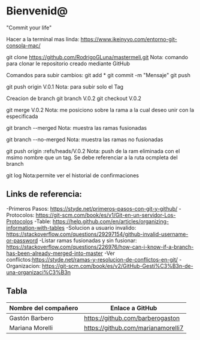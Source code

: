 # Bienvenid@

"Commit your life"

Hacer a la terminal mas linda: https://www.ikeinyyo.com/entorno-git-consola-mac/

git clone https://github.com/RodrigoGLuna/mastermeli.git
Nota: comando para clonar le repositorio creado mediante GitHub

Comandos para subir cambios:
git add *
git commit -m "Mensaje"
git push

git push origin V.0.1
Nota: para subir solo el Tag

Creacion de branch
git branch V.0.2
git checkout V.0.2

git merge V.0.2
Nota: me posiciono sobre la rama a la cual deseo unir con la especificada

git branch --merged
Nota: muestra las ramas fusionadas

git branch --no-merged
Nota: muestra las ramas no fusionadas

git push origin :refs/heads/V.0.2
Nota: push de la ram eliminada con el msimo nombre que un tag. Se debe referenciar a la ruta ocmpleta del branch

git log
Nota:permite ver el historial de confirmaciones



## Links de referencia:

-Primeros Pasos: https://styde.net/primeros-pasos-con-git-y-github/
-Protocolos: https://git-scm.com/book/es/v1/Git-en-un-servidor-Los-Protocolos
-Table: https://help.github.com/en/articles/organizing-information-with-tables
-Solucion a usuario invalido: https://stackoverflow.com/questions/29297154/github-invalid-username-or-password
-Listar ramas fusionadas y sin fusionar: https://stackoverflow.com/questions/226976/how-can-i-know-if-a-branch-has-been-already-merged-into-master
-Ver conflictos:https://styde.net/ramas-y-resolucion-de-conflictos-en-git/
-Organizacion: https://git-scm.com/book/es/v2/GitHub-Gesti%C3%B3n-de-una-organizaci%C3%B3n


## Tabla

|Nombre del compañero |Enlace a GitHub                     |
|---------------------|------------------------------------|
|Gastón Barbero       |https://github.com/barberogaston    | 
|Mariana Morelli      |https://github.com/marianamorelli7  |
